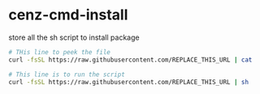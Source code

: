 # cenz-cmd-install
store all the sh script to install package


```sh
# THis line to peek the file
curl -fsSL https://raw.githubusercontent.com/REPLACE_THIS_URL | cat
```

```sh
# This line is to run the script
curl -fsSL https://raw.githubusercontent.com/REPLACE_THIS_URL | sh
```
